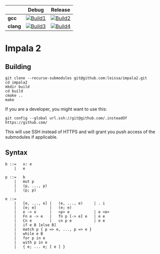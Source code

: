 |                   | Debug             | Release           |
|-------------------|-------------------|-------------------|
| **gcc**           | [![Build1][1]][5] | [![Build2][2]][5] |
| **clang**         | [![Build3][3]][5] | [![Build4][4]][5] |

[1]: https://travis-matrix-badges.herokuapp.com/repos/leissa/impala2/branches/master/1
[2]: https://travis-matrix-badges.herokuapp.com/repos/leissa/impala2/branches/master/2
[3]: https://travis-matrix-badges.herokuapp.com/repos/leissa/impala2/branches/master/3
[4]: https://travis-matrix-badges.herokuapp.com/repos/leissa/impala2/branches/master/4
[5]: https://travis-ci.org/leissa/impala2/

# Impala 2

## Building

```
git clone --recurse-submodules git@github.com:leissa/impala2.git
cd impala2
mkdir build
cd build
cmake ..
make
```

If you are a developer, you might want to use this:
```
git config --global url.ssh://git@github.com/.insteadOf https://github.com/
```
This will use SSH instead of HTTPS and will grant you push access of the submodules if applicable.

## Syntax

```
b ::=   x: e
    |   e

p ::=   b
    |   mut p
    |   (p, ..., p)
    |   (p; p)

e ::=
    |   [e, ..., e] |   (e, ..., e)     | . i
    |   [e; e]      |   (e; e)
    |   e -> e      |   <p> e           | e <e>
    |   Fn e -> e   |   fn p [-> e] e   | e e
    |   Cn e        |   cn p e          | e e
    |   if e B [else B]
    |   match p { p => e, ..., p => e }
    |   while e B
    |   for p in e
    |   with p in e
    |   { e; ... e; [ e ] }
```

